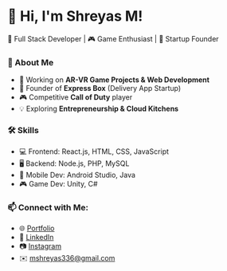 # 👋 Hi, I'm Shreyas M!  
🚀 Full Stack Developer | 🎮 Game Enthusiast | 🚚 Startup Founder  

### 🌟 About Me
- 🔭 Working on **AR-VR Game Projects & Web Development**
- 🚀 Founder of **Express Box** (Delivery App Startup)
- 🎮 Competitive **Call of Duty** player
- 💡 Exploring **Entrepreneurship & Cloud Kitchens**

### 🛠 Skills
- 💻 Frontend: React.js, HTML, CSS, JavaScript  
- 🖥 Backend: Node.js, PHP, MySQL  
- 📱 Mobile Dev: Android Studio, Java  
- 🎮 Game Dev: Unity, C#  

### 📫 Connect with Me:
- 🌐 [Portfolio](https://your-portfolio-link.com)
- 🏢 [LinkedIn](https://www.linkedin.com/in/shreyas-m-8854941ab/)
- 📷 [Instagram](https://instagram.com/your-profile)
- ✉️ mshreyas336@gmail.com
